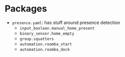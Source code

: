 # Packages

* `presence.yaml`: has stuff around presence detection
  * `input_boolean.manual_home_present`
  * `binary_sensor.home_empty`
  * `group.squatters`
  * `automation.roomba_start`
  * `automation.roomba_dock`
